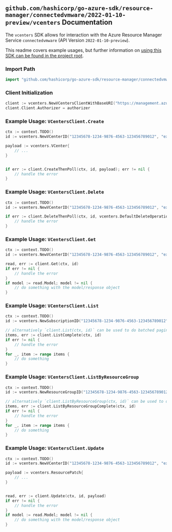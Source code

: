 
## `github.com/hashicorp/go-azure-sdk/resource-manager/connectedvmware/2022-01-10-preview/vcenters` Documentation

The `vcenters` SDK allows for interaction with the Azure Resource Manager Service `connectedvmware` (API Version `2022-01-10-preview`).

This readme covers example usages, but further information on [using this SDK can be found in the project root](https://github.com/hashicorp/go-azure-sdk/tree/main/docs).

### Import Path

```go
import "github.com/hashicorp/go-azure-sdk/resource-manager/connectedvmware/2022-01-10-preview/vcenters"
```


### Client Initialization

```go
client := vcenters.NewVCentersClientWithBaseURI("https://management.azure.com")
client.Client.Authorizer = authorizer
```


### Example Usage: `VCentersClient.Create`

```go
ctx := context.TODO()
id := vcenters.NewVCenterID("12345678-1234-9876-4563-123456789012", "example-resource-group", "vCenterValue")

payload := vcenters.VCenter{
	// ...
}


if err := client.CreateThenPoll(ctx, id, payload); err != nil {
	// handle the error
}
```


### Example Usage: `VCentersClient.Delete`

```go
ctx := context.TODO()
id := vcenters.NewVCenterID("12345678-1234-9876-4563-123456789012", "example-resource-group", "vCenterValue")

if err := client.DeleteThenPoll(ctx, id, vcenters.DefaultDeleteOperationOptions()); err != nil {
	// handle the error
}
```


### Example Usage: `VCentersClient.Get`

```go
ctx := context.TODO()
id := vcenters.NewVCenterID("12345678-1234-9876-4563-123456789012", "example-resource-group", "vCenterValue")

read, err := client.Get(ctx, id)
if err != nil {
	// handle the error
}
if model := read.Model; model != nil {
	// do something with the model/response object
}
```


### Example Usage: `VCentersClient.List`

```go
ctx := context.TODO()
id := vcenters.NewSubscriptionID("12345678-1234-9876-4563-123456789012")

// alternatively `client.List(ctx, id)` can be used to do batched pagination
items, err := client.ListComplete(ctx, id)
if err != nil {
	// handle the error
}
for _, item := range items {
	// do something
}
```


### Example Usage: `VCentersClient.ListByResourceGroup`

```go
ctx := context.TODO()
id := vcenters.NewResourceGroupID("12345678-1234-9876-4563-123456789012", "example-resource-group")

// alternatively `client.ListByResourceGroup(ctx, id)` can be used to do batched pagination
items, err := client.ListByResourceGroupComplete(ctx, id)
if err != nil {
	// handle the error
}
for _, item := range items {
	// do something
}
```


### Example Usage: `VCentersClient.Update`

```go
ctx := context.TODO()
id := vcenters.NewVCenterID("12345678-1234-9876-4563-123456789012", "example-resource-group", "vCenterValue")

payload := vcenters.ResourcePatch{
	// ...
}


read, err := client.Update(ctx, id, payload)
if err != nil {
	// handle the error
}
if model := read.Model; model != nil {
	// do something with the model/response object
}
```
